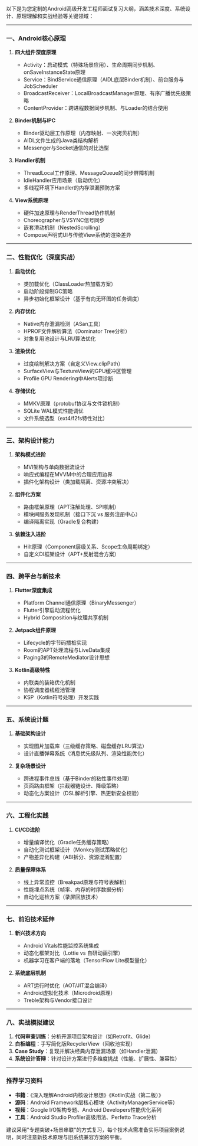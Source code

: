 以下是为您定制的Android高级开发工程师面试复习大纲，涵盖技术深度、系统设计、原理理解和实战经验等关键领域：

---

### **一、Android核心原理**
1. **四大组件深度原理**
   - Activity：启动模式（特殊场景应用）、生命周期同步机制、onSaveInstanceState原理
   - Service：BindService通信原理（AIDL底层Binder机制）、前台服务与JobScheduler
   - BroadcastReceiver：LocalBroadcastManager原理、有序广播优先级策略
   - ContentProvider：跨进程数据同步机制、与Loader的结合使用

2. **Binder机制与IPC**
   - Binder驱动层工作原理（内存映射、一次拷贝机制）
   - AIDL文件生成的Java类结构解析
   - Messenger与Socket通信的对比选型

3. **Handler机制**
   - ThreadLocal工作原理、MessageQueue的同步屏障机制
   - IdleHandler应用场景（启动优化）
   - 多线程环境下Handler的内存泄漏预防方案

4. **View系统原理**
   - 硬件加速原理与RenderThread协作机制
   - Choreographer与VSYNC信号同步
   - 嵌套滑动机制（NestedScrolling）
   - Compose声明式UI与传统View系统的渲染差异

---

### **二、性能优化（深度实战）**
1. **启动优化**
   - 类加载优化（ClassLoader热加载方案）
   - 启动阶段抑制GC策略
   - 异步初始化框架设计（基于有向无环图的任务调度）

2. **内存优化**
   - Native内存泄漏检测（ASan工具）
   - HPROF文件解析算法（Dominator Tree分析）
   - 对象复用池设计与LRU算法优化

3. **渲染优化**
   - 过度绘制解决方案（自定义View.clipPath）
   - SurfaceView与TextureView的GPU缓冲区管理
   - Profile GPU Rendering中Alerts项诊断

4. **存储优化**
   - MMKV原理（protobuf协议与文件锁机制）
   - SQLite WAL模式性能调优
   - 文件系统选型（ext4/f2fs特性对比）

---

### **三、架构设计能力**
1. **架构模式进阶**
   - MVI架构与单向数据流设计
   - 响应式编程在MVVM中的合理应用边界
   - 插件化架构设计（类加载隔离、资源冲突解决）

2. **组件化方案**
   - 路由框架原理（APT注解处理、SPI机制）
   - 模块间服务发现机制（接口下沉 vs 服务注册中心）
   - 编译隔离实现（Gradle复合构建）

3. **依赖注入进阶**
   - Hilt原理（Component层级关系、Scope生命周期绑定）
   - 自定义DI框架设计（APT+反射混合方案）

---

### **四、跨平台与新技术**
1. **Flutter深度集成**
   - Platform Channel通信原理（BinaryMessenger）
   - Flutter引擎启动流程优化
   - Hybrid Composition与纹理共享机制

2. **Jetpack组件原理**
   - Lifecycle的字节码插桩实现
   - Room的APT处理流程与LiveData集成
   - Paging3的RemoteMediator设计思想

3. **Kotlin高级特性**
   - 内联类的装箱优化机制
   - 协程调度器线程池管理
   - KSP（Kotlin符号处理）开发实践

---

### **五、系统设计题**
1. **基础架构设计**
   - 实现图片加载库（三级缓存策略、磁盘缓存LRU算法）
   - 设计直播弹幕系统（消息优先级队列、渲染性能优化）

2. **复杂场景设计**
   - 跨进程事件总线（基于Binder的粘性事件处理）
   - 页面路由框架（拦截器链设计、降级策略）
   - 动态化方案设计（DSL解析引擎、热更新安全校验）

---

### **六、工程化实践**
1. **CI/CD进阶**
   - 增量编译优化（Gradle任务缓存策略）
   - 自动化测试框架设计（Monkey测试策略优化）
   - 产物差异化构建（ABI拆分、资源混淆配置）

2. **质量保障体系**
   - 线上异常监控（Breakpad原理与符号表解析）
   - 性能埋点系统（帧率、内存的时序数据分析）
   - 自动化巡检方案（录屏回放技术）

---

### **七、前沿技术延伸**
1. **新兴技术方向**
   - Android Vitals性能监控系统集成
   - 动态化框架对比（Lottie vs 自研动画引擎）
   - 机器学习在客户端的落地（TensorFlow Lite模型量化）

2. **系统底层机制**
   - ART运行时优化（AOT/JIT混合编译）
   - Android虚拟化技术（Microdroid原理）
   - Treble架构与Vendor接口设计

---

### **八、实战模拟建议**
1. **代码审查训练**：分析开源项目架构设计（如Retrofit、Glide）
2. **白板编程**：手写简化版RecyclerView（回收池实现）
3. **Case Study**：复现并解决经典内存泄漏场景（如Handler泄漏）
4. **系统设计答辩**：针对设计方案进行多维度挑战（性能、扩展性、兼容性）

---

### **推荐学习资料**
- **书籍**：《深入理解Android内核设计思想》《Kotlin实战（第二版）》
- **源码**：Android Framework层核心模块（ActivityManagerService等）
- **视频**：Google I/O架构专题、Android Developers性能优化系列
- **工具**：Android Studio Profiler高级用法、Perfetto Trace分析

建议采用"专题突破+场景串联"的方式复习，每个技术点需准备实际项目案例说明，同时注意新技术原理与旧系统兼容方案的平衡。